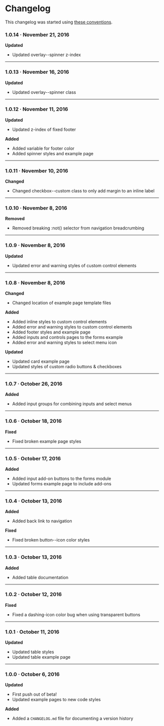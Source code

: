# Changelog

This changelog was started using [these conventions](http://keepachangelog.com/).

### 1.0.14 · November 21, 2016
**Updated**
* Updated overlay--spinner z-index

*****

### 1.0.13 · November 16, 2016
**Updated**
* Updated overlay--spinner class

*****

### 1.0.12 · November 11, 2016
**Updated**
* Updated z-index of fixed footer

**Added**
* Added variable for footer color
* Added spinner styles and example page

*****

### 1.0.11 · November 10, 2016
**Changed**
* Changed checkbox--custom class to only add margin to an inline label

*****

### 1.0.10 · November 8, 2016
**Removed**
* Removed breaking :not() selector from navigation breadcrumbing

*****

### 1.0.9 · November 8, 2016
**Updated**
* Updated error and warning styles of custom control elements

*****

### 1.0.8 · November 8, 2016
**Changed**
* Changed location of example page template files

**Added**
* Added inline styles to custom control elements
* Added error and warning styles to custom control elements
* Added footer styles and example page
* Added inputs and controls pages to the forms example
* Added error and warning styles to select menu icon

**Updated**
* Updated card example page
* Updated styles of custom radio buttons & checkboxes

*****

### 1.0.7 · October 26, 2016
**Added**
* Added input groups for combining inputs and select menus

*****

### 1.0.6 · October 18, 2016
**Fixed**
* Fixed broken example page styles

*****

### 1.0.5 · October 17, 2016
**Added**
* Added input add-on buttons to the forms module
* Updated forms example page to include add-ons

*****

### 1.0.4 · October 13, 2016
**Added**
* Added back link to navigation  

**Fixed**
* Fixed broken button--icon color styles

*****

### 1.0.3 · October 13, 2016
**Added**
* Added table documentation

*****

### 1.0.2 · October 12, 2016
**Fixed**
* Fixed a dashing-icon color bug when using transparent buttons

*****

### 1.0.1 · October 11, 2016
**Updated**
* Updated table styles
* Updated table example page

*****

### 1.0.0 · October 6, 2016
**Updated**
* First push out of beta!
* Updated example pages to new code styles

**Added**
* Added a `CHANGELOG.md` file for documenting a version history
